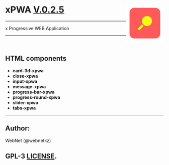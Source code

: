 <h1>xPWA <u>V.0.2.5</u> <img src="./logo.png" style="float: right; width: 120px"></h1>

<hr>
x Progressive WEB Application<br>
<hr>
<br>
<h2>HTML components</h2>
<ul>
<li><b>card-3d-xpwa</b></li>
<li><b>close-xpwa</b></li>
<li><b>input-xpwa</b></li>
<li><b>message-xpwa</b></li>
<li><b>progress-bar-xpwa</b></li>
<li><b>progress-round-xpwa</b></li>
<li><b>slider-xpwa</b></li>
<li><b>tabs-xpwa</b></li>
</ul>

<hr>
<h2>Author:</h2>
WebNet (@webnetkz)
<h2>GPL-3 <a href="LICENSE">LICENSE</a>.</h2>




